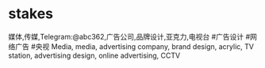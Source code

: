 # stakes
媒体,传媒,Telegram:@abc362,广告公司,品牌设计,亚克力,电视台 #广告设计 #网络广告 #央视 Media, media, advertising company, brand design, acrylic, TV station, advertising design, online advertising, CCTV

